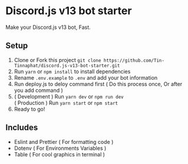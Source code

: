# Discord.js v13 bot starter

Make your Discord.js v13 bot, Fast.

## Setup

1. Clone or Fork this project
   `git clone https://github.com/Tin-Tinnaphat/discord.js-v13-bot-starter.git`
2. Run `yarn` or `npm install` to install dependencies
3. Rename `.env.example` to `.env` and add your bot information
4. Run deploy.js to deloy command first ( Do this process once, Or after you add command )
5. ( Development ) Run `yarn dev` or `npm run dev`<br>
   ( Production ) Run `yarn start` or `npm start`
6. Ready to go!

## Includes

- Eslint and Prettier ( For formatting code )
- Dotenv ( For Environments Variables )
- Table ( For cool graphics in terminal )
